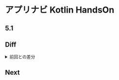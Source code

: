 # アプリナビ Kotlin HandsOn

## 5.1 

## Diff

<details>
  
<summary>前回との差分</summary>
  
[diff]()
  
</details>

## Next
